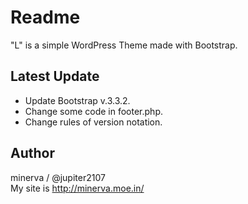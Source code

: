 # Readme

"L" is a simple WordPress Theme made with Bootstrap.

## Latest Update

* Update Bootstrap v.3.3.2.
* Change some code in footer.php.
* Change rules of version notation.

## Author

minerva / @jupiter2107  
My site is <http://minerva.moe.in/>